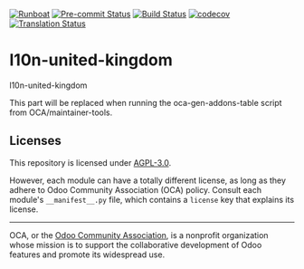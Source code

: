 
[![Runboat](https://img.shields.io/badge/runboat-Try%20me-875A7B.png)](https://runboat.odoo-community.org/builds?repo=OCA/l10n-united-kingdom&target_branch=18.0)
[![Pre-commit Status](https://github.com/OCA/l10n-united-kingdom/actions/workflows/pre-commit.yml/badge.svg?branch=18.0)](https://github.com/OCA/l10n-united-kingdom/actions/workflows/pre-commit.yml?query=branch%3A18.0)
[![Build Status](https://github.com/OCA/l10n-united-kingdom/actions/workflows/test.yml/badge.svg?branch=18.0)](https://github.com/OCA/l10n-united-kingdom/actions/workflows/test.yml?query=branch%3A18.0)
[![codecov](https://codecov.io/gh/OCA/l10n-united-kingdom/branch/18.0/graph/badge.svg)](https://codecov.io/gh/OCA/l10n-united-kingdom)
[![Translation Status](https://translation.odoo-community.org/widgets/l10n-united-kingdom-18-0/-/svg-badge.svg)](https://translation.odoo-community.org/engage/l10n-united-kingdom-18-0/?utm_source=widget)

<!-- /!\ do not modify above this line -->

# l10n-united-kingdom

l10n-united-kingdom

<!-- /!\ do not modify below this line -->

<!-- prettier-ignore-start -->

[//]: # (addons)

This part will be replaced when running the oca-gen-addons-table script from OCA/maintainer-tools.

[//]: # (end addons)

<!-- prettier-ignore-end -->

## Licenses

This repository is licensed under [AGPL-3.0](LICENSE).

However, each module can have a totally different license, as long as they adhere to Odoo Community Association (OCA)
policy. Consult each module's `__manifest__.py` file, which contains a `license` key
that explains its license.

----
OCA, or the [Odoo Community Association](http://odoo-community.org/), is a nonprofit
organization whose mission is to support the collaborative development of Odoo features
and promote its widespread use.
